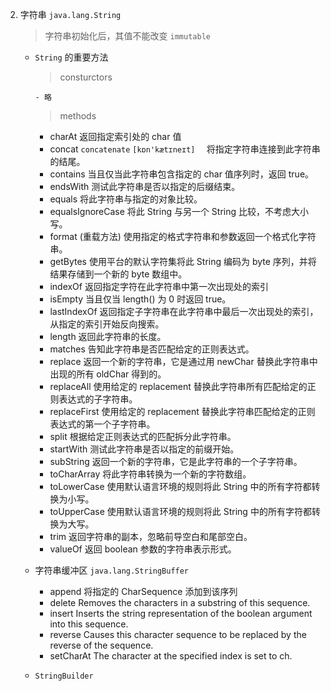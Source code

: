 2. 字符串 `java.lang.String`
    
    > 字符串初始化后，其值不能改变 `immutable`

    - `String` 的重要方法
    
        > consturctors
        
          - 略
          
        > methods
        
        - charAt   返回指定索引处的 char 值
        - concat `concatenate` `[kɒn'kætɪneɪt]	`  将指定字符串连接到此字符串的结尾。
        - contains   当且仅当此字符串包含指定的 char 值序列时，返回 true。
        - endsWith    测试此字符串是否以指定的后缀结束。
        - equals  将此字符串与指定的对象比较。
        - equalsIgnoreCase    将此 String 与另一个 String 比较，不考虑大小写。
        - format (重载方法) 使用指定的格式字符串和参数返回一个格式化字符串。
        - getBytes      使用平台的默认字符集将此 String 编码为 byte 序列，并将结果存储到一个新的 byte 数组中。
        - indexOf   返回指定字符在此字符串中第一次出现处的索引
        - isEmpty  当且仅当 length() 为 0 时返回 true。
        - lastIndexOf 返回指定子字符串在此字符串中最后一次出现处的索引，从指定的索引开始反向搜索。
        - length     返回此字符串的长度。
        - matches    告知此字符串是否匹配给定的正则表达式。
        - replace 返回一个新的字符串，它是通过用 newChar 替换此字符串中出现的所有 oldChar 得到的。
        - replaceAll   使用给定的 replacement 替换此字符串所有匹配给定的正则表达式的子字符串。
        - replaceFirst   使用给定的 replacement 替换此字符串匹配给定的正则表达式的第一个子字符串。
        - split  根据给定正则表达式的匹配拆分此字符串。
        - startWith  测试此字符串是否以指定的前缀开始。
        - subString   返回一个新的字符串，它是此字符串的一个子字符串。
        - toCharArray   将此字符串转换为一个新的字符数组。
        - toLowerCase  使用默认语言环境的规则将此 String 中的所有字符都转换为小写。
        - toUpperCase  使用默认语言环境的规则将此 String 中的所有字符都转换为大写。
        - trim   返回字符串的副本，忽略前导空白和尾部空白。
        - valueOf   返回 boolean 参数的字符串表示形式。
    - 字符串缓冲区 `java.lang.StringBuffer`
        - append  将指定的 CharSequence 添加到该序列
        - delete   Removes the characters in a substring of this sequence.
        - insert   Inserts the string representation of the boolean argument into this sequence.
        - reverse    Causes this character sequence to be replaced by the reverse of the sequence.
        - setCharAt   The character at the specified index is set to ch.
    - `StringBuilder`